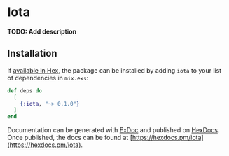# Iota

**TODO: Add description**

## Installation

If [available in Hex](https://hex.pm/docs/publish), the package can be installed
by adding `iota` to your list of dependencies in `mix.exs`:

```elixir
def deps do
  [
    {:iota, "~> 0.1.0"}
  ]
end
```

Documentation can be generated with [ExDoc](https://github.com/elixir-lang/ex_doc)
and published on [HexDocs](https://hexdocs.pm). Once published, the docs can
be found at [https://hexdocs.pm/iota](https://hexdocs.pm/iota).

